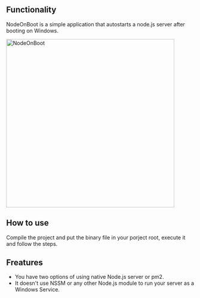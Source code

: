 ## Functionality
NodeOnBoot is a simple application that autostarts a node.js server after booting on Windows.

<img src="http://i.imgur.com/GfTyWiR.png" alt="NodeOnBoot" style="width:450px;">

## How to use
Compile the project and put the binary file in your porject root, execute it and follow the steps.

## Freatures
- You have two options of using native Node.js server or pm2.
- It doesn't use NSSM or any other Node.js module to run your server as a Windows Service.